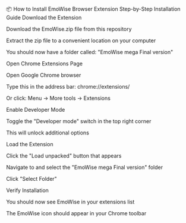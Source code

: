 📦 How to Install EmoWise Browser Extension
Step-by-Step Installation Guide
Download the Extension

Download the EmoWise.zip file from this repository

Extract the zip file to a convenient location on your computer

You should now have a folder called: "EmoWise mega Final version"

Open Chrome Extensions Page

Open Google Chrome browser

Type this in the address bar: chrome://extensions/

Or click: Menu → More tools → Extensions

Enable Developer Mode

Toggle the "Developer mode" switch in the top right corner

This will unlock additional options

Load the Extension

Click the "Load unpacked" button that appears

Navigate to and select the "EmoWise mega Final version" folder

Click "Select Folder"

Verify Installation

You should now see EmoWise in your extensions list

The EmoWise icon should appear in your Chrome toolbar

